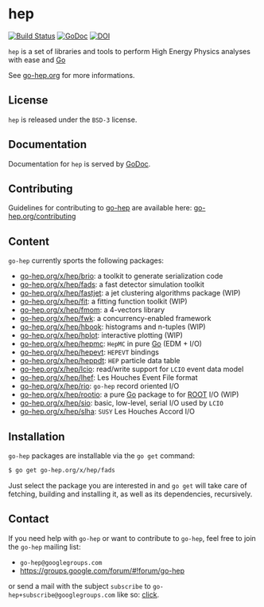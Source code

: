 hep
===

[![Build Status](https://secure.travis-ci.org/go-hep/hep.png)](http://travis-ci.org/go-hep/hep)
[![GoDoc](https://godoc.org/go-hep.org/x/hep?status.svg)](https://godoc.org/go-hep.org/x/hep)
[![DOI](https://zenodo.org/badge/DOI/10.5281/zenodo.597940.svg)](https://doi.org/10.5281/zenodo.597940)

`hep` is a set of libraries and tools to perform High Energy Physics analyses with ease and [Go](https://golang.org)

See [go-hep.org](https://go-hep.org) for more informations.

## License

`hep` is released under the `BSD-3` license.

## Documentation

Documentation for `hep` is served by [GoDoc](https://godoc.org/go-hep.org/x/hep).

## Contributing

Guidelines for contributing to [go-hep](https://go-hep.org) are available here:
 [go-hep.org/contributing](https://go-hep.org/contributing)

## Content

`go-hep` currently sports the following packages:

- [go-hep.org/x/hep/brio](https://go-hep.org/x/hep/brio): a toolkit to generate serialization code
- [go-hep.org/x/hep/fads](https://go-hep.org/x/hep/fads): a fast detector simulation toolkit
- [go-hep.org/x/hep/fastjet](https://go-hep.org/x/hep/fastjet): a jet clustering algorithms package (WIP)
- [go-hep.org/x/hep/fit](https://go-hep.org/x/hep/fit): a fitting function toolkit (WIP)
- [go-hep.org/x/hep/fmom](https://go-hep.org/x/hep/fmom): a 4-vectors library
- [go-hep.org/x/hep/fwk](https://go-hep.org/x/hep/fwk): a concurrency-enabled framework
- [go-hep.org/x/hep/hbook](https://go-hep.org/x/hep/hbook): histograms and n-tuples (WIP)
- [go-hep.org/x/hep/hplot](https://go-hep.org/x/hep/hplot): interactive plotting (WIP)
- [go-hep.org/x/hep/hepmc](https://go-hep.org/x/hep/hepmc): `HepMC` in pure [Go](https://golang.org) (EDM + I/O)
- [go-hep.org/x/hep/hepevt](https://go-hep.org/x/hep/hepevt): `HEPEVT` bindings
- [go-hep.org/x/hep/heppdt](https://go-hep.org/x/hep/heppdt): `HEP` particle data table
- [go-hep.org/x/hep/lcio](https://go-hep.org/x/hep/lcio): read/write support for `LCIO` event data model
- [go-hep.org/x/hep/lhef](https://go-hep.org/x/hep/lhef): Les Houches Event File format
- [go-hep.org/x/hep/rio](https://go-hep.org/x/hep/rio): `go-hep` record oriented I/O
- [go-hep.org/x/hep/rootio](https://go-hep.org/x/hep/rootio): a pure [Go](https://golang.org) package to for [ROOT](https://root.cern.ch) I/O (WIP) 
- [go-hep.org/x/hep/sio](https://go-hep.org/x/hep/sio): basic, low-level, serial I/O used by `LCIO`
- [go-hep.org/x/hep/slha](https://go-hep.org/x/hep/slha): `SUSY` Les Houches Accord I/O

## Installation

`go-hep` packages are installable via the `go get` command:

```sh
$ go get go-hep.org/x/hep/fads
```

Just select the package you are interested in and `go get` will take care of fetching, building and installing it, as well as its dependencies, recursively.

## Contact

If you need help with `go-hep` or want to contribute to `go-hep`, feel free to join the `go-hep` mailing list:

- `go-hep@googlegroups.com`
- https://groups.google.com/forum/#!forum/go-hep

or send a mail with the subject `subscribe` to `go-hep+subscribe@googlegroups.com` like so: [click](mailto:go-hep+subscribe@googlegroups.com?subject=subscribe).
